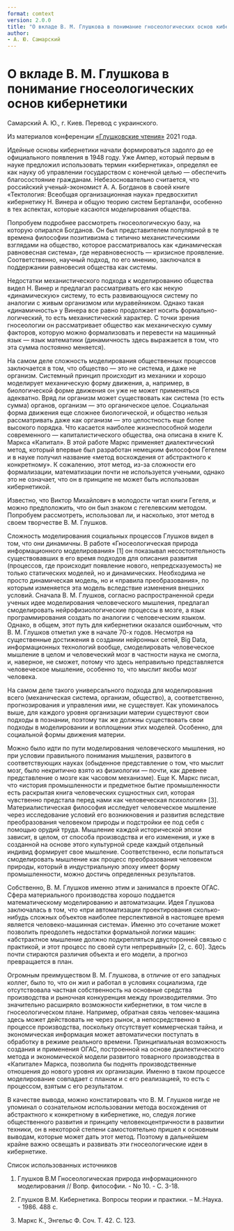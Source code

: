 ```yaml
---
format: comtext
version: 2.0.0
title: "О вкладе В. М. Глушкова в понимание гносеологических основ кибернетики"
author:
- А. Ю. Самарский
---
```


# О вкладе В. М. Глушкова в понимание гносеологических основ кибернетики

Самарский А. Ю., г. Киев. Перевод с украинского.

Из материалов конференции [«Глушковские чтения»](index.md) 2021 года.

Идейные основы кибернетики начали формироваться задолго до ее официального появления в 1948 году. Уже Ампер, который первым в науке предложил использовать термин «кибернетика», определял ее как науку об управлении государством с конечной целью — обеспечить благосостояние гражданам. Небезосновательно считается, что российский ученый-экономист А. А. Богданов в своей книге «Тектология: Всеобщая организационная наука» предвосхитил кибернетику Н. Винера и общую теорию систем Берталанфи, особенно в тех аспектах, которые касаются моделирования общества.

Попробуем подробнее рассмотреть гносеологическую базу, на которую опирался Богданов. Он был представителем популярной в те времена философии позитивизма с типично механистическими взглядами на общество, которое рассматривалось как «динамическая равновесная система», где неравновесность — кризисное проявление. Соответственно, научный подход, по его мнению, заключался в поддержании равновесия общества как системы.

Недостатки механистического подхода к моделированию общества видел Н. Винер и предлагал рассматривать его как некую «динамическую» систему, то есть развивающуюся систему по аналогии с живым организмом или муравейником. Однако такая «динамичность» у Винера все равно продолжает носить формально-логический, то есть механистический характер. С точки зрения гносеологии он рассматривает общество как механическую сумму факторов, которую можно формализовать и перевести на машинный язык — язык математики (динамичность здесь выражается в том, что эта сумма постоянно меняется).

На самом деле сложность моделирования общественных процессов заключается в том, что общество — это не система, и даже не организм. Системный принцип происходит из механики и хорошо моделирует механическую форму движения, а, например, в биологической форме движения он уже не может применяться адекватно. Вряд ли организм может существовать как система (то есть сумма) органов, организм — это органическое целое. Социальная форма движения еще сложнее биологической, и общество нельзя рассматривать даже как организм — это целостность еще более высокого порядка. Что касается наиболее жизнеспособной модели современного — капиталистического общества, она описана в книге К. Маркса «Капитал». В этой работе Маркс применяет диалектический метод, который впервые был разработан немецким философом Гегелем и в науке получил название «метод восхождения от абстрактного к конкретному». К сожалению, этот метод, из-за сложности его формализации, математизации почти не используется учеными, однако это не означает, что он в принципе не может быть использован кибернетикой.

Известно, что Виктор Михайлович в молодости читал книги Гегеля, и можно предположить, что он был знаком с гегелевским методом. Попробуем рассмотреть, использовал ли, и насколько, этот метод в своем творчестве В. М. Глушков.

Сложность моделирования социальных процессов Глушков видел в том, что они динамичны. В работе «Гносеологическая природа информационного моделирования» [1] он показывал несостоятельность существовавших в его время подходов для описания развития (процессов, где происходит появление нового, непредсказуемость) не только статических моделей, но и динамических. Необходима не просто динамическая модель, но и «правила преобразования», по которым изменяется эта модель вследствие изменения внешних условий. Сначала В. М. Глушков, согласно распространенной среди ученых идее моделирования человеческого мышления, предлагал смоделировать нейрофизиологические процессы в мозге, а язык программирования создать по аналогии с человеческим языком. Однако, в общем, этот путь для кибернетики оказался ошибочным, что В. М. Глушков отметил уже в начале 70-х годов. Несмотря на существенные достижения в создании нейронных сетей, Big Data, информационных технологий вообще, смоделировать человеческое мышление в целом и человеческий мозг в частности наука не смогла, и, наверное, не сможет, потому что здесь неправильно представляется человеческое мышление, особенно то, что мыслит якобы мозг человека.

На самом деле такого универсального подхода для моделирования всего (механическая система, организм, общество), а, соответственно, прогнозирования и управления ими, не существует. Как упоминалось выше, для каждого уровня организации материи существуют свои подходы в познании, поэтому так же должны существовать свои подходы в моделировании и воплощении этих моделей. Особенно, для социальной формы движения материи.

Можно было идти по пути моделирования человеческого мышления, но при условии правильного понимания мышления, развитого в соответствующих науках (обыденное представление о том, что мыслит мозг, было некритично взято из физиологии — почти, как древнее представление о мозге как часовом механизме). Еще К. Маркс писал, что «история промышленности и предметное бытие промышленности есть раскрытая книга человеческих сущностных сил, которая чувственно предстала перед нами как человеческая психология» [3]. Материалистическая философия исследует человеческое мышление через исследование условий его возникновения и развития вследствие преобразования человеком природы и подстройки ее под себя с помощью орудий труда. Мышление каждой исторической эпохи зависит, в целом, от способа производства и его изменения, и уже в созданной на основе этого культурной среде каждый отдельный индивид формирует свое мышление. Соответственно, если попытаться смоделировать мышление как процесс преобразования человеком природы, который в индустриальную эпоху имеет форму промышленности, можно достичь определенных результатов.

Собственно, В. М. Глушков именно этим и занимался в проекте ОГАС. Сфера материального производства хорошо поддается математическому моделированию и автоматизации. Идея Глушкова заключалась в том, что «при автоматизации проектирования сколько-нибудь сложных объектов наиболее перспективной в настоящее время является человеко-машинная система». Именно это сочетание может позволить преодолеть недостатки формальной логики машин: «абстрактное мышление должно подкрепляться двусторонней связью с практикой, и этот процесс по своей сути непрерывный» [2, c. 60]. Здесь почти стираются различия объекта и его модели, а прогноз превращается в план.

Огромным преимуществом В. М. Глушкова, в отличие от его западных коллег, было то, что он жил и работал в условиях социализма, где отсутствовала частная собственность на основные средства производства и рыночная конкуренция между производителями. Это значительно расширяло возможности кибернетики, в том числе в гносеологическом плане. Например, обратная связь человек-машина здесь может действовать не через рынок, а непосредственно в процессе производства, поскольку отсутствует коммерческая тайна, и экономическая информация может автоматически поступать в обработку в режиме реального времени. Принципиальная возможность создания и применения ОГАС, построенной на основе диалектического метода и экономической модели развитого товарного производства в «Капитале» Маркса, позволила бы поднять производственные отношения до нового уровня их организации. Именно в таком процессе моделирование совпадает с планом и с его реализацией, то есть с процессом, взятым с его результатом.

В качестве вывода, можно констатировать что В. М. Глушков нигде не упоминал о сознательном использовании метода восхождения от абстрактного к конкретному в кибернетике, но, следуя логике общественного развития и принципу человекоцентричности в развитии техники, он в некоторой степени самостоятельно пришел к основным выводам, которые может дать этот метод. Поэтому в дальнейшем крайне важно освещать и развивать эти гносеологические идеи в кибернетике.

Список использованных источников

1. Глушков В.М Гносеологическая природа информационного моделирования // Вопр. философии. - No 10. - С. 3-18.

2. Глушков В.М. Кибернетика. Вопросы теории и практики. – М.:Наука. - 1986. 488 с.

3. Маркс К., Энгельс Ф. Соч. Т. 42. С. 123.
